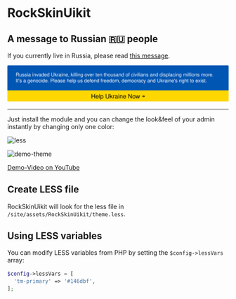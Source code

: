 # RockSkinUikit

## A message to Russian 🇷🇺 people

If you currently live in Russia, please read [this message](https://github.com/Roave/SecurityAdvisories/blob/latest/ToRussianPeople.md).

[![SWUbanner](https://raw.githubusercontent.com/vshymanskyy/StandWithUkraine/main/banner2-direct.svg)](https://github.com/vshymanskyy/StandWithUkraine/blob/main/docs/README.md)

---

Just install the module and you can change the look&feel of your admin instantly by changing only one color:

![less](https://i.imgur.com/t2Sgpyg.png)

![demo-theme](https://i.imgur.com/XYp0SBQ.png)

[Demo-Video on YouTube](https://www.youtube.com/watch?v=GQlFV6DJT8I)

## Create LESS file

RockSkinUikit will look for the less file in `/site/assets/RockSkinUikit/theme.less`.

## Using LESS variables

You can modify LESS variables from PHP by setting the `$config->lessVars` array:

```php
$config->lessVars = [
  'tm-primary' => '#146dbf',
];
```
